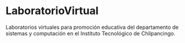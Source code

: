 # LaboratorioVirtual
Laboratorios virtuales para promoción educativa del departamento de sistemas y computación en el Instituto Tecnológico de Chilpancingo.
